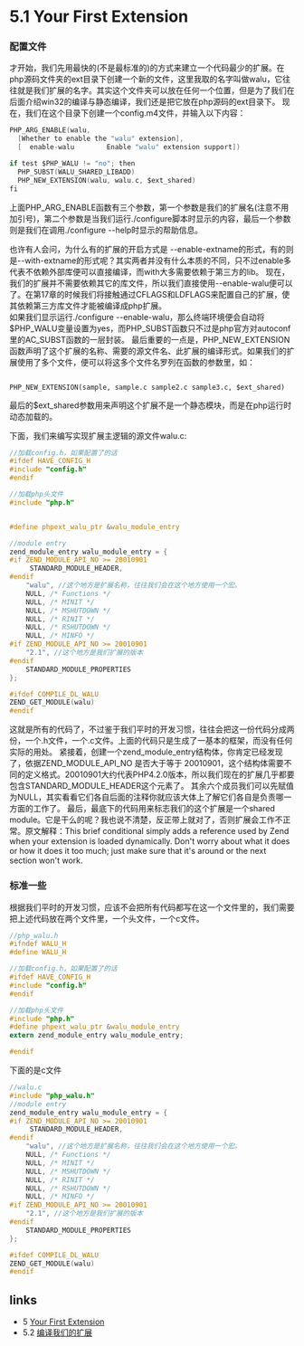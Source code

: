 # 5.1 Your First Extension 

### 配置文件
才开始，我们先用最快的(不是最标准的)的方式来建立一个代码最少的扩展。在php源码文件夹的ext目录下创建一个新的文件，这里我取的名字叫做walu，它往往就是我们扩展的名字。其实这个文件夹可以放在任何一个位置，但是为了我们在后面介绍win32的编译与静态编译，我们还是把它放在php源码的ext目录下。
现在，我们在这个目录下创建一个config.m4文件，并输入以下内容：

```c
PHP_ARG_ENABLE(walu,
  [Whether to enable the "walu" extension],
  [  enable-walu        Enable "walu" extension support])

if test $PHP_WALU != "no"; then
  PHP_SUBST(WALU_SHARED_LIBADD)
  PHP_NEW_EXTENSION(walu, walu.c, $ext_shared)
fi
```

上面PHP_ARG_ENABLE函数有三个参数，第一个参数是我们的扩展名(注意不用加引号)，第二个参数是当我们运行./configure脚本时显示的内容，最后一个参数则是我们在调用./configure --help时显示的帮助信息。
<div class="tip-common">
	也许有人会问，为什么有的扩展的开启方式是 --enable-extname的形式，有的则是--with-extname的形式呢？其实两者并没有什么本质的不同，只不过enable多代表不依赖外部库便可以直接编译，而with大多需要依赖于第三方的lib。
	现在，我们的扩展并不需要依赖其它的库文件，所以我们直接使用--enable-walu便可以了。在第17章的时候我们将接触通过CFLAGS和LDFLAGS来配置自己的扩展，使其依赖第三方库文件才能被编译成php扩展。
</div>
如果我们显示运行./configure --enable-walu，那么终端环境便会自动将$PHP_WALU变量设置为yes，而PHP_SUBST函数只不过是php官方对autoconf里的AC_SUBST函数的一层封装。
最后重要的一点是，PHP_NEW_EXTENSION函数声明了这个扩展的名称、需要的源文件名、此扩展的编译形式。如果我们的扩展使用了多个文件，便可以将这多个文件名罗列在函数的参数里，如：<p>
<code>
PHP_NEW_EXTENSION(sample, sample.c sample2.c sample3.c, $ext_shared)
</code>

最后的$ext_shared参数用来声明这个扩展不是一个静态模块，而是在php运行时动态加载的。


下面，我们来编写实现扩展主逻辑的源文件walu.c:
````c
//加载config.h，如果配置了的话
#ifdef HAVE_CONFIG_H
#include "config.h"
#endif

//加载php头文件
#include "php.h"


#define phpext_walu_ptr &walu_module_entry

//module entry
zend_module_entry walu_module_entry = {
#if ZEND_MODULE_API_NO >= 20010901
     STANDARD_MODULE_HEADER,
#endif
    "walu", //这个地方是扩展名称，往往我们会在这个地方使用一个宏。
    NULL, /* Functions */
    NULL, /* MINIT */
    NULL, /* MSHUTDOWN */
    NULL, /* RINIT */
    NULL, /* RSHUTDOWN */
    NULL, /* MINFO */
#if ZEND_MODULE_API_NO >= 20010901
    "2.1", //这个地方是我们扩展的版本
#endif
    STANDARD_MODULE_PROPERTIES
};

#ifdef COMPILE_DL_WALU
ZEND_GET_MODULE(walu)
#endif

````
这就是所有的代码了，不过鉴于我们平时的开发习惯，往往会把这一份代码分成两份，一个.h文件，一个.c文件。上面的代码只是生成了一基本的框架，而没有任何实际的用处。
紧接着，创建一个zend_module_entry结构体，你肯定已经发现了，依据ZEND_MODULE_API_NO 是否大于等于 20010901，这个结构体需要不同的定义格式。20010901大约代表PHP4.2.0版本，所以我们现在的扩展几乎都要包含STANDARD_MODULE_HEADER这个元素了。
其余六个成员我们可以先赋值为NULL，其实看看它们各自后面的注释你就应该大体上了解它们各自是负责哪一方面的工作了。
最后，最底下的代码用来标志我们的这个扩展是一个shared module。它是干么的呢？我也说不清楚，反正带上就对了，否则扩展会工作不正常。原文解释：This brief conditional simply adds a reference used by Zend when your extension is loaded dynamically. Don't worry about what it does or how it does it too much; just make sure that it's around or the next section won't work.
### 标准一些
根据我们平时的开发习惯，应该不会把所有代码都写在这一个文件里的，我们需要把上述代码放在两个文件里，一个头文件，一个c文件。
````c
//php_walu.h
#ifndef WALU_H
#define WALU_H

//加载config.h，如果配置了的话
#ifdef HAVE_CONFIG_H
#include "config.h"
#endif

//加载php头文件
#include "php.h"
#define phpext_walu_ptr &walu_module_entry
extern zend_module_entry walu_module_entry;

#endif

````
下面的是c文件
````c
//walu.c
#include "php_walu.h"
//module entry
zend_module_entry walu_module_entry = {
#if ZEND_MODULE_API_NO >= 20010901
     STANDARD_MODULE_HEADER,
#endif
    "walu", //这个地方是扩展名称，往往我们会在这个地方使用一个宏。
    NULL, /* Functions */
    NULL, /* MINIT */
    NULL, /* MSHUTDOWN */
    NULL, /* RINIT */
    NULL, /* RSHUTDOWN */
    NULL, /* MINFO */
#if ZEND_MODULE_API_NO >= 20010901
    "2.1", //这个地方是我们扩展的版本
#endif
    STANDARD_MODULE_PROPERTIES
};

#ifdef COMPILE_DL_WALU
ZEND_GET_MODULE(walu)
#endif

````


## links
   * 5 [Your First Extension](<5.md>)
   * 5.2 [编译我们的扩展](<5.2.md>)

